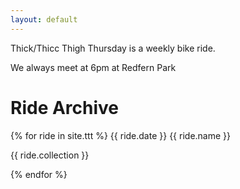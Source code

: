 ```yaml
---
layout: default
---
```


Thick/Thicc Thigh Thursday is a weekly bike ride.

We always meet at 6pm at Redfern Park

# Ride Archive

{% for ride in site.ttt %}
{{ ride.date }} {{ ride.name }}

{{ ride.collection }}

{% endfor %}